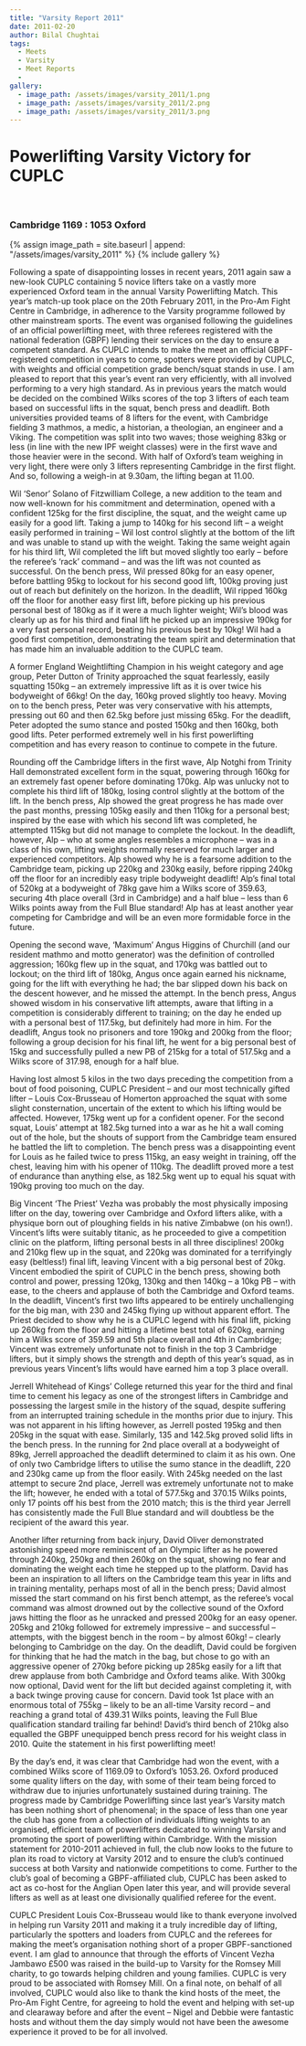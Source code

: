 ```yaml
---
title: "Varsity Report 2011"
date: 2011-02-20
author: Bilal Chughtai
tags:
  - Meets
  - Varsity
  - Meet Reports
  -
gallery:
  - image_path: /assets/images/varsity_2011/1.png
  - image_path: /assets/images/varsity_2011/2.png
  - image_path: /assets/images/varsity_2011/3.png
---
```


# Powerlifting Varsity Victory for CUPLC

&nbsp;

### Cambridge 1169 : 1053 Oxford

{% assign image_path = site.baseurl | append: "/assets/images/varsity_2011" %}
{% include gallery %}

Following a spate of disappointing losses in recent years, 2011 again saw a new-look CUPLC containing 5 novice lifters take on a vastly more experienced Oxford team in the annual Varsity Powerlifting Match. This year’s match-up took place on the 20th February 2011, in the Pro-Am Fight Centre in Cambridge, in adherence to the Varsity programme followed by other mainstream sports. The event was organised following the guidelines of an official powerlifting meet, with three referees registered with the national federation (GBPF) lending their services on the day to ensure a competent standard. As CUPLC intends to make the meet an official GBPF-registered competition in years to come, spotters were provided by CUPLC, with weights and official competition grade bench/squat stands in use. I am pleased to report that this year’s event ran very efficiently, with all involved performing to a very high standard. As in previous years the match would be decided on the combined Wilks scores of the top 3 lifters of each team based on successful lifts in the squat, bench press and deadlift. Both universities provided teams of 8 lifters for the event, with Cambridge fielding 3 mathmos, a medic, a historian, a theologian, an engineer and a Viking. The competition was split into two waves; those weighing 83kg or less (in line with the new IPF weight classes) were in the first wave and those heavier were in the second. With half of Oxford’s team weighing in very light, there were only 3 lifters representing Cambridge in the first flight. And so, following a weigh-in at 9.30am, the lifting began at 11.00.

Wil ‘Senor’ Solano of Fitzwilliam College, a new addition to the team and now well-known for his commitment and determination, opened with a confident 125kg for the first discipline, the squat, and the weight came up easily for a good lift. Taking a jump to 140kg for his second lift – a weight easily performed in training – Wil lost control slightly at the bottom of the lift and was unable to stand up with the weight. Taking the same weight again for his third lift, Wil completed the lift but moved slightly too early – before the referee’s ‘rack’ command – and was the lift was not counted as successful. On the bench press, Wil pressed 80kg for an easy opener, before battling 95kg to lockout for his second good lift, 100kg proving just out of reach but definitely on the horizon. In the deadlift, Wil ripped 160kg off the floor for another easy first lift, before picking up his previous personal best of 180kg as if it were a much lighter weight; Wil’s blood was clearly up as for his third and final lift he picked up an impressive 190kg for a very fast personal record, beating his previous best by 10kg! Wil had a good first competition, demonstrating the team spirit and determination that has made him an invaluable addition to the CUPLC team.

A former England Weightlifting Champion in his weight category and age group, Peter Dutton of Trinity approached the squat fearlessly, easily squatting 150kg – an extremely impressive lift as it is over twice his bodyweight of 66kg! On the day, 160kg proved slightly too heavy. Moving on to the bench press, Peter was very conservative with his attempts, pressing out 60 and then 62.5kg before just missing 65kg. For the deadlift, Peter adopted the sumo stance and posted 150kg and then 160kg, both good lifts. Peter performed extremely well in his first powerlifting competition and has every reason to continue to compete in the future.

Rounding off the Cambridge lifters in the first wave, Alp Notghi from Trinity Hall demonstrated excellent form in the squat, powering through 160kg for an extremely fast opener before dominating 170kg. Alp was unlucky not to complete his third lift of 180kg, losing control slightly at the bottom of the lift. In the bench press, Alp showed the great progress he has made over the past months, pressing 105kg easily and then 110kg for a personal best; inspired by the ease with which his second lift was completed, he attempted 115kg but did not manage to complete the lockout. In the deadlift, however, Alp – who at some angles resembles a microphone – was in a class of his own, lifting weights normally reserved for much larger and experienced competitors. Alp showed why he is a fearsome addition to the Cambridge team, picking up 220kg and 230kg easily, before ripping 240kg off the floor for an incredibly easy triple bodyweight deadlift! Alp’s final total of 520kg at a bodyweight of 78kg gave him a Wilks score of 359.63, securing 4th place overall (3rd in Cambridge) and a half blue – less than 6 Wilks points away from the Full Blue standard! Alp has at least another year competing for Cambridge and will be an even more formidable force in the future.

Opening the second wave, ‘Maximum’ Angus Higgins of Churchill (and our resident mathmo and motto generator) was the definition of controlled aggression; 160kg flew up in the squat, and 170kg was battled out to lockout; on the third lift of 180kg, Angus once again earned his nickname, going for the lift with everything he had; the bar slipped down his back on the descent however, and he missed the attempt. In the bench press, Angus showed wisdom in his conservative lift attempts, aware that lifting in a competition is considerably different to training; on the day he ended up with a personal best of 117.5kg, but definitely had more in him. For the deadlift, Angus took no prisoners and tore 190kg and 200kg from the floor; following a group decision for his final lift, he went for a big personal best of 15kg and successfully pulled a new PB of 215kg for a total of 517.5kg and a Wilks score of 317.98, enough for a half blue.

Having lost almost 5 kilos in the two days preceding the competition from a bout of food poisoning, CUPLC President – and our most technically gifted lifter – Louis Cox-Brusseau of Homerton approached the squat with some slight consternation, uncertain of the extent to which his lifting would be affected. However, 175kg went up for a confident opener. For the second squat, Louis’ attempt at 182.5kg turned into a war as he hit a wall coming out of the hole, but the shouts of support from the Cambridge team ensured he battled the lift to completion. The bench press was a disappointing event for Louis as he failed twice to press 115kg, an easy weight in training, off the chest, leaving him with his opener of 110kg. The deadlift proved more a test of endurance than anything else, as 182.5kg went up to equal his squat with 190kg proving too much on the day.

 Big Vincent ‘The Priest’ Vezha was probably the most physically imposing lifter on the day, towering over Cambridge and Oxford lifters alike, with a physique born out of ploughing fields in his native Zimbabwe (on his own!). Vincent’s lifts were suitably titanic, as he proceeded to give a competition clinic on the platform, lifting personal bests in all three disciplines! 200kg and 210kg flew up in the squat, and 220kg was dominated for a terrifyingly easy (beltless!) final lift, leaving Vincent with a big personal best of 20kg. Vincent embodied the spirit of CUPLC in the bench press, showing both control and power, pressing 120kg, 130kg and then 140kg – a 10kg PB – with ease, to the cheers and applause of both the Cambridge and Oxford teams. In the deadlift, Vincent’s first two lifts appeared to be entirely unchallenging for the big man, with 230 and 245kg flying up without apparent effort. The Priest decided to show why he is a CUPLC legend with his final lift, picking up 260kg from the floor and hitting a lifetime best total of 620kg, earning him a Wilks score of 359.59 and 5th place overall and 4th in Cambridge; Vincent was extremely unfortunate not to finish in the top 3 Cambridge lifters, but it simply shows the strength and depth of this year’s squad, as in previous years Vincent’s lifts would have earned him a top 3 place overall.

Jerrell Whitehead of Kings’ College returned this year for the third and final time to cement his legacy as one of the strongest lifters in Cambridge and possessing the largest smile in the history of the squad, despite suffering from an interrupted training schedule in the months prior due to injury. This was not apparent in his lifting however, as Jerrell posted 195kg and then 205kg in the squat with ease. Similarly, 135 and 142.5kg proved solid lifts in the bench press. In the running for 2nd place overall at a bodyweight of 89kg, Jerrell approached the deadlift determined to claim it as his own. One of only two Cambridge lifters to utilise the sumo stance in the deadlift, 220 and 230kg came up from the floor easily. With 245kg needed on the last attempt to secure 2nd place, Jerrell was extremely unfortunate not to make the lift; however, he ended with a total of 577.5kg and 370.15 Wilks points, only 17 points off his best from the 2010 match; this is the third year Jerrell has consistently made the Full Blue standard and will doubtless be the recipient of the award this year.

Another lifter returning from back injury, David Oliver demonstrated astonishing speed more reminiscent of an Olympic lifter as he powered through 240kg, 250kg and then 260kg on the squat, showing no fear and dominating the weight each time he stepped up to the platform. David has been an inspiration to all lifters on the Cambridge team this year in lifts and in training mentality, perhaps most of all in the bench press; David almost missed the start command on his first bench attempt, as the referee’s vocal command was almost drowned out by the collective sound of the Oxford jaws hitting the floor as he unracked and pressed 200kg for an easy opener. 205kg and 210kg followed for extremely impressive – and successful – attempts, with the biggest bench in the room – by almost 60kg! – clearly belonging to Cambridge on the day. On the deadlift, David could be forgiven for thinking that he had the match in the bag, but chose to go with an aggressive opener of 270kg before picking up 285kg easily for a lift that drew applause from both Cambridge and Oxford teams alike. With 300kg now optional, David went for the lift but decided against completing it, with a back twinge proving cause for concern. David took 1st place with an enormous total of 755kg – likely to be an all-time Varsity record – and reaching a grand total of 439.31 Wilks points, leaving the Full Blue qualification standard trailing far behind! David’s third bench of 210kg also equalled the GBPF unequipped bench press record for his weight class in 2010. Quite the statement in his first powerlifting meet!

By the day’s end, it was clear that Cambridge had won the event, with a combined Wilks score of 1169.09 to Oxford’s 1053.26. Oxford produced some quality lifters on the day, with some of their team being forced to withdraw due to injuries unfortunately sustained during training. The progress made by Cambridge Powerlifting since last year’s Varsity match has been nothing short of phenomenal; in the space of less than one year the club has gone from a collection of individuals lifting weights to an organised, efficient team of powerlifters dedicated to winning Varsity and promoting the sport of powerlifting within Cambridge. With the mission statement for 2010-2011 achieved in full, the club now looks to the future to plan its road to victory at Varsity 2012 and to ensure the club’s continued success at both Varsity and nationwide competitions to come. Further to the club’s goal of becoming a GBPF-affiliated club, CUPLC has been asked to act as co-host for the Anglian Open later this year, and will provide several lifters as well as at least one divisionally qualified referee for the event.

CUPLC President Louis Cox-Brusseau would like to thank everyone involved in helping run Varsity 2011 and making it a truly incredible day of lifting, particularly the spotters and loaders from CUPLC and the referees for making the meet’s organisation nothing short of a proper GBPF-sanctioned event. I am glad to announce that through the efforts of Vincent Vezha Jambawo £500 was raised in the build-up to Varsity for the Romsey Mill charity, to go towards helping children and young families. CUPLC is very proud to be associated with Romsey Mill. On a final note, on behalf of all involved, CUPLC would also like to thank the kind hosts of the meet, the Pro-Am Fight Centre, for agreeing to hold the event and helping with set-up and clearaway before and after the event – Nigel and Debbie were fantastic hosts and without them the day simply would not have been the awesome experience it proved to be for all involved.



&nbsp;
